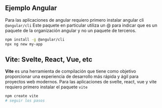 ## Ejemplo Angular

Para las aplicaciones de angular requiero primero instalar angular cli `@angular/cli`
Este paquete en particular utiliza un @ para indicar que es un paquete de la organización angular y no un paquete de terceros.

```bash
npm install -g @angular/cli
npx ng new my-app
```

## Vite: Svelte, React, Vue, etc

**Vite** es una herramienta de compilación que tiene como objetivo proporcionar una experiencia de desarrollo más rápida y ágil para proyectos web modernos.
Para las aplicaciones de svelte, react, vue y vite requiero primero instalar el paquete `vite`

```bash
npm create vite
# seguir los pasos
```
